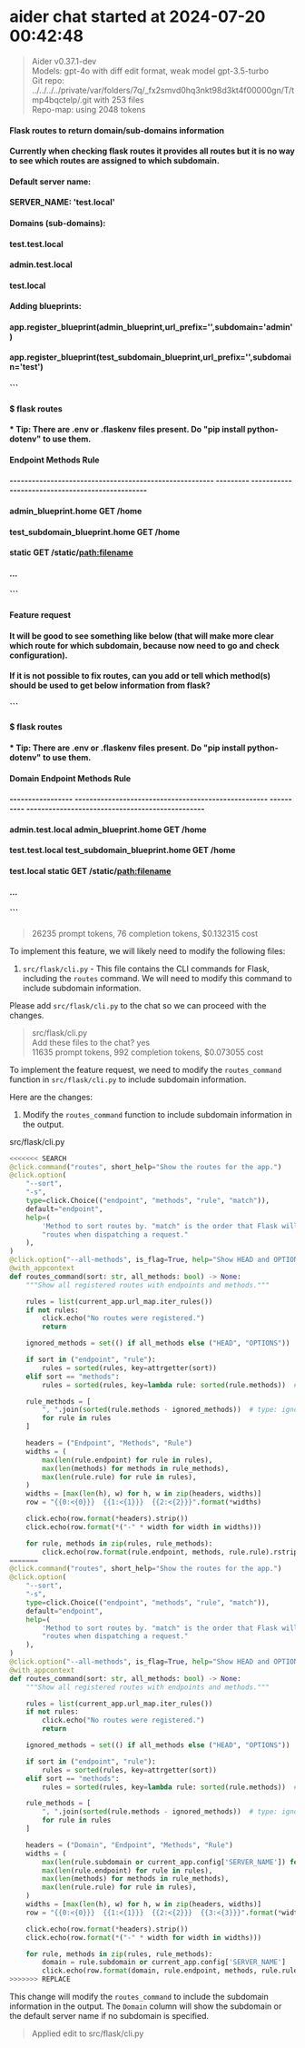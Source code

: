 
# aider chat started at 2024-07-20 00:42:48

> Aider v0.37.1-dev  
> Models: gpt-4o with diff edit format, weak model gpt-3.5-turbo  
> Git repo: ../../../../private/var/folders/7q/_fx2smvd0hq3nkt98d3kt4f00000gn/T/tmp4bqctelp/.git with 253 files  
> Repo-map: using 2048 tokens  

#### Flask routes to return domain/sub-domains information  
#### Currently when checking **flask routes** it provides all routes but **it is no way to see which routes are assigned to which subdomain**.  
####   
#### **Default server name:**  
#### SERVER_NAME: 'test.local'  
####   
#### **Domains (sub-domains):**  
#### test.test.local  
#### admin.test.local  
#### test.local  
####   
#### **Adding blueprints:**  
#### app.register_blueprint(admin_blueprint,url_prefix='',subdomain='admin')  
#### app.register_blueprint(test_subdomain_blueprint,url_prefix='',subdomain='test')  
####   
####   
#### ```  
#### $ flask routes  
####  * Tip: There are .env or .flaskenv files present. Do "pip install python-dotenv" to use them.  
#### Endpoint                                                 Methods    Rule  
#### -------------------------------------------------------  ---------  ------------------------------------------------  
#### admin_blueprint.home                                      GET        /home  
#### test_subdomain_blueprint.home                             GET        /home  
#### static                                                    GET        /static/<path:filename>  
#### ...  
#### ```  
####   
####   
#### **Feature request**  
#### It will be good to see something like below (that will make more clear which route for which subdomain, because now need to go and check configuration).  
#### **If it is not possible to fix routes**, can you add or tell which method(s) should be used to get below information from flask?   
####   
#### ```  
#### $ flask routes  
####  * Tip: There are .env or .flaskenv files present. Do "pip install python-dotenv" to use them.  
#### Domain                Endpoint                                             Methods    Rule  
#### -----------------   ----------------------------------------------------  ----------  ------------------------------------------------  
#### admin.test.local     admin_blueprint.home                                  GET        /home  
#### test.test.local      test_subdomain_blueprint.home                         GET        /home  
#### test.local           static                                                GET        /static/<path:filename>  
#### ...  
#### ```  
####  
> 26235 prompt tokens, 76 completion tokens, $0.132315 cost  

To implement this feature, we will likely need to modify the following files:

1. `src/flask/cli.py` - This file contains the CLI commands for Flask, including the `routes` command. We will need to modify this command to include subdomain information.

Please add `src/flask/cli.py` to the chat so we can proceed with the changes.

> src/flask/cli.py  
> Add these files to the chat? yes  
> 11635 prompt tokens, 992 completion tokens, $0.073055 cost  

To implement the feature request, we need to modify the `routes_command` function in `src/flask/cli.py` to include subdomain information. 

Here are the changes:

1. Modify the `routes_command` function to include subdomain information in the output.

src/flask/cli.py
```python
<<<<<<< SEARCH
@click.command("routes", short_help="Show the routes for the app.")
@click.option(
    "--sort",
    "-s",
    type=click.Choice(("endpoint", "methods", "rule", "match")),
    default="endpoint",
    help=(
        'Method to sort routes by. "match" is the order that Flask will match '
        "routes when dispatching a request."
    ),
)
@click.option("--all-methods", is_flag=True, help="Show HEAD and OPTIONS methods.")
@with_appcontext
def routes_command(sort: str, all_methods: bool) -> None:
    """Show all registered routes with endpoints and methods."""

    rules = list(current_app.url_map.iter_rules())
    if not rules:
        click.echo("No routes were registered.")
        return

    ignored_methods = set(() if all_methods else ("HEAD", "OPTIONS"))

    if sort in ("endpoint", "rule"):
        rules = sorted(rules, key=attrgetter(sort))
    elif sort == "methods":
        rules = sorted(rules, key=lambda rule: sorted(rule.methods))  # type: ignore

    rule_methods = [
        ", ".join(sorted(rule.methods - ignored_methods))  # type: ignore
        for rule in rules
    ]

    headers = ("Endpoint", "Methods", "Rule")
    widths = (
        max(len(rule.endpoint) for rule in rules),
        max(len(methods) for methods in rule_methods),
        max(len(rule.rule) for rule in rules),
    )
    widths = [max(len(h), w) for h, w in zip(headers, widths)]
    row = "{{0:<{0}}}  {{1:<{1}}}  {{2:<{2}}}".format(*widths)

    click.echo(row.format(*headers).strip())
    click.echo(row.format(*("-" * width for width in widths)))

    for rule, methods in zip(rules, rule_methods):
        click.echo(row.format(rule.endpoint, methods, rule.rule).rstrip())
=======
@click.command("routes", short_help="Show the routes for the app.")
@click.option(
    "--sort",
    "-s",
    type=click.Choice(("endpoint", "methods", "rule", "match")),
    default="endpoint",
    help=(
        'Method to sort routes by. "match" is the order that Flask will match '
        "routes when dispatching a request."
    ),
)
@click.option("--all-methods", is_flag=True, help="Show HEAD and OPTIONS methods.")
@with_appcontext
def routes_command(sort: str, all_methods: bool) -> None:
    """Show all registered routes with endpoints and methods."""

    rules = list(current_app.url_map.iter_rules())
    if not rules:
        click.echo("No routes were registered.")
        return

    ignored_methods = set(() if all_methods else ("HEAD", "OPTIONS"))

    if sort in ("endpoint", "rule"):
        rules = sorted(rules, key=attrgetter(sort))
    elif sort == "methods":
        rules = sorted(rules, key=lambda rule: sorted(rule.methods))  # type: ignore

    rule_methods = [
        ", ".join(sorted(rule.methods - ignored_methods))  # type: ignore
        for rule in rules
    ]

    headers = ("Domain", "Endpoint", "Methods", "Rule")
    widths = (
        max(len(rule.subdomain or current_app.config['SERVER_NAME']) for rule in rules),
        max(len(rule.endpoint) for rule in rules),
        max(len(methods) for methods in rule_methods),
        max(len(rule.rule) for rule in rules),
    )
    widths = [max(len(h), w) for h, w in zip(headers, widths)]
    row = "{{0:<{0}}}  {{1:<{1}}}  {{2:<{2}}}  {{3:<{3}}}".format(*widths)

    click.echo(row.format(*headers).strip())
    click.echo(row.format(*("-" * width for width in widths)))

    for rule, methods in zip(rules, rule_methods):
        domain = rule.subdomain or current_app.config['SERVER_NAME']
        click.echo(row.format(domain, rule.endpoint, methods, rule.rule).rstrip())
>>>>>>> REPLACE
```

This change will modify the `routes_command` to include the subdomain information in the output. The `Domain` column will show the subdomain or the default server name if no subdomain is specified.

> Applied edit to src/flask/cli.py  
